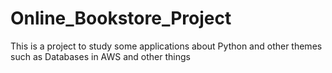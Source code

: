 # Online_Bookstore_Project
This is a project to study some applications about Python and other themes such as Databases in AWS and other things
